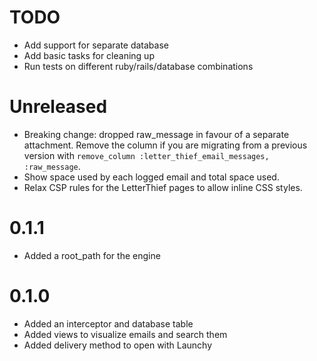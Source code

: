 # TODO

* Add support for separate database
* Add basic tasks for cleaning up
* Run tests on different ruby/rails/database combinations

# Unreleased

* Breaking change: dropped raw_message in favour of a separate attachment. Remove the column if you are migrating from a
  previous version with `remove_column :letter_thief_email_messages, :raw_message`.
* Show space used by each logged email and total space used.
* Relax CSP rules for the LetterThief pages to allow inline CSS styles.

# 0.1.1

* Added a root_path for the engine

# 0.1.0

* Added an interceptor and database table
* Added views to visualize emails and search them
* Added delivery method to open with Launchy

